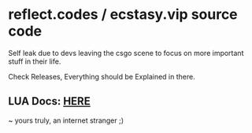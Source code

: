 # reflect.codes / ecstasy.vip source code

Self leak due to devs leaving the csgo scene to focus on more important stuff in their life.

Check Releases, Everything should be Explained in there.

## LUA Docs: [HERE](https://github.com/EcstasyVip/Ecstasy_LUA_API/wiki)

~ yours truly, an internet stranger ;) 



